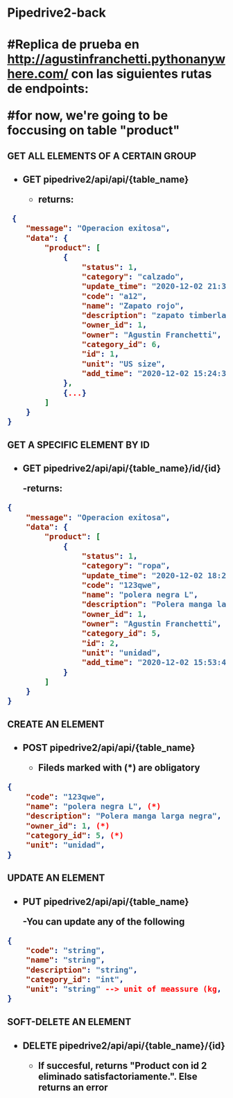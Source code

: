 <h1>Pipedrive2-back<h1>

#Replica de prueba en http://agustinfranchetti.pythonanywhere.com/ con las siguientes rutas de endpoints:

#for now, we're going to be foccusing on table "product"

<h2>GET ALL ELEMENTS OF A CERTAIN GROUP<h2>
  
- GET pipedrive2/api/api/{table_name}

  - returns:
  
```json
 {
    "message": "Operacion exitosa",
    "data": {
        "product": [
            {
                "status": 1,
                "category": "calzado",
                "update_time": "2020-12-02 21:33:05",
                "code": "a12",
                "name": "Zapato rojo",
                "description": "zapato timberland",
                "owner_id": 1,
                "owner": "Agustin Franchetti",
                "category_id": 6,
                "id": 1,
                "unit": "US size",
                "add_time": "2020-12-02 15:24:31"
            },
            {...}
        ]
    }
}
```
      
<h2>GET A SPECIFIC ELEMENT BY ID<h2>
  
- GET pipedrive2/api/api/{table_name}/id/{id}
  
  -returns:
  
```json
{
    "message": "Operacion exitosa",
    "data": {
        "product": [
            {
                "status": 1,
                "category": "ropa",
                "update_time": "2020-12-02 18:27:23",
                "code": "123qwe",
                "name": "polera negra L",
                "description": "Polera manga larga negra",
                "owner_id": 1,
                "owner": "Agustin Franchetti",
                "category_id": 5,
                "id": 2,
                "unit": "unidad",
                "add_time": "2020-12-02 15:53:47"
            }
        ]
    }
}
```

<h2>CREATE AN ELEMENT<h2>
  
- POST pipedrive2/api/api/{table_name}

  - Fileds marked with (*) are obligatory
  
```json
{
    "code": "123qwe",
    "name": "polera negra L", (*)
    "description": "Polera manga larga negra",
    "owner_id": 1, (*)
    "category_id": 5, (*)
    "unit": "unidad",
}
```

<h2>UPDATE AN ELEMENT<h2>
  
- PUT pipedrive2/api/api/{table_name}

  -You can update any of the following
  
```json
{
    "code": "string",
    "name": "string",
    "description": "string",
    "category_id": "int",
    "unit": "string" --> unit of meassure (kg, m, cm, etc)
}
```

<h2>SOFT-DELETE AN ELEMENT<h2>
  
- DELETE pipedrive2/api/api/{table_name}/{id}<br>
  
  - If succesful, returns "Product con id 2 eliminado satisfactoriamente.". Else returns an error
